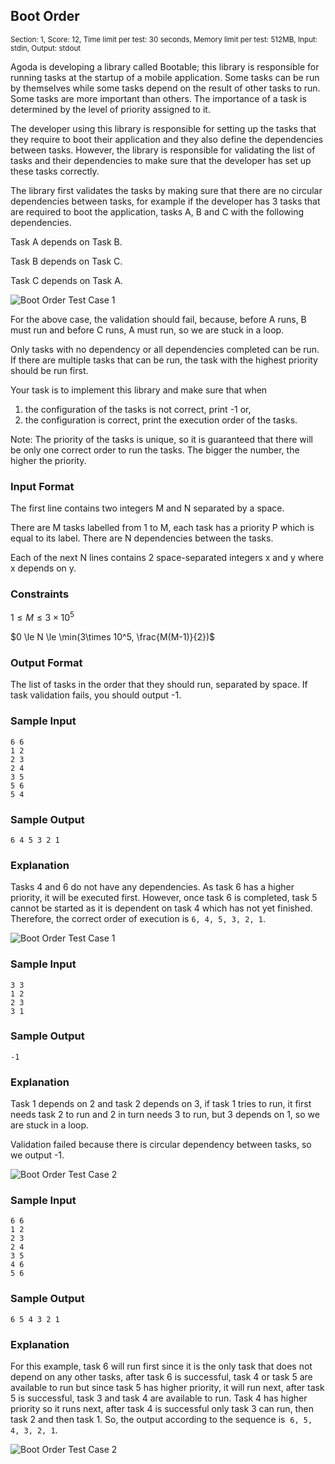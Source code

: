 ## Boot Order
<sup>Section: 1, Score: 12, Time limit per test: 30 seconds, Memory limit per test: 512MB, Input: stdin, Output: stdout</sup>

Agoda is developing a library called Bootable; this library is responsible for running tasks at the startup of a mobile application. Some tasks can be run by themselves while some tasks depend on the result of other tasks to run. Some tasks are more important than others. The importance of a task is determined by the level of priority assigned to it. 

The developer using this library is responsible for setting up the tasks that they require to boot their application and they also define the dependencies between tasks. However, the library is responsible for validating the list of tasks and their dependencies to make sure that the developer has set up these tasks correctly. 

The library first validates the tasks by making sure that there are no circular dependencies between tasks, for example if the developer has 3 tasks that are required to boot the application, tasks A, B and C with the following dependencies.  

Task A depends on Task B. 

Task B depends on Task C. 

Task C depends on Task A. 

![Boot Order Test Case 1]()

For the above case, the validation should fail, because, before A runs, B must run and before C runs, A must run, so we are stuck in a loop.  

Only tasks with no dependency or all dependencies completed can be run. If there are multiple tasks that can be run, the task with the highest priority should be run first. 

Your task is to implement this library and make sure that when 

1. the configuration of the tasks is not correct, print -1 or,
2. the configuration is correct, print the execution order of the tasks. 

Note: The priority of the tasks is unique, so it is guaranteed that there will be only one correct order to run the tasks. The bigger the number, the higher the priority. 

### Input Format
The first line contains two integers M and N separated by a space.  

There are M tasks labelled from 1 to M, each task has a priority P which is equal to its label. There are N dependencies between the tasks. 

Each of the next N lines contains 2 space-separated integers x and y where x depends on y. 

### Constraints
$1 \le M \le 3\times 10^5$

$0 \le N \le \min(3\times 10^5, \frac{M(M-1)}{2})$
### Output Format
The list of tasks in the order that they should run, separated by space. If task validation fails, you should output -1. 

### Sample Input
```
6 6
1 2
2 3
2 4
3 5
5 6
5 4
```
### Sample Output
```
6 4 5 3 2 1
```
### Explanation
Tasks 4 and 6 do not have any dependencies. As task 6 has a higher priority, it will be executed first. However, once task 6 is completed, task 5 cannot be started as it is dependent on task 4 which has not yet finished. Therefore, the correct order of execution is `6, 4, 5, 3, 2, 1`.

![Boot Order Test Case 1]()

### Sample Input
```
3 3
1 2
2 3
3 1
```
### Sample Output
```
-1
```
### Explanation
Task 1 depends on 2 and task 2 depends on 3, if task 1 tries to run, it first needs task 2 to run and 2 in turn needs 3 to run, but 3 depends on 1, so we are stuck in a loop. 

Validation failed because there is circular dependency between tasks, so we output -1. 

![Boot Order Test Case 2]()

### Sample Input
```
6 6
1 2
2 3
2 4
3 5
4 6
5 6
```

### Sample Output
```
6 5 4 3 2 1
```

### Explanation
For this example, task 6 will run first since it is the only task that does not depend on any other tasks, after task 6 is successful, task 4 or task 5 are available to run but since task 5 has higher priority, it will run next, after task 5 is successful, task 3 and task 4 are available to run. Task 4 has higher priority so it runs next, after task 4 is successful only task 3 can run, then task 2 and then task 1. So, the output according to the sequence is  `6, 5, 4, 3, 2, 1`.

![Boot Order Test Case 2]()